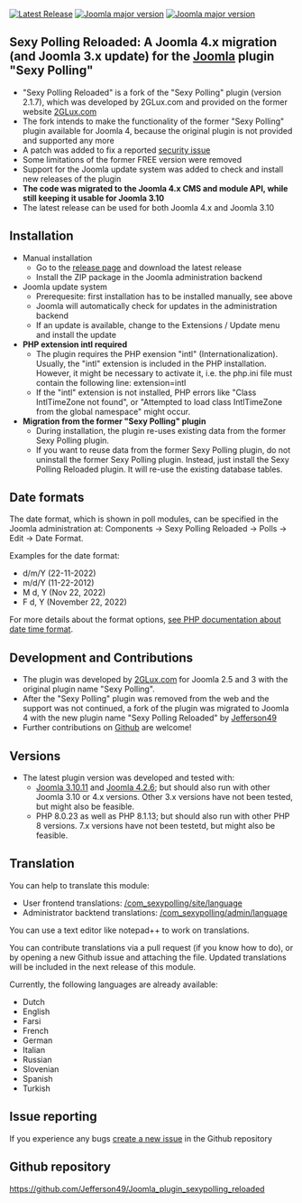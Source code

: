 [![Latest Release](https://img.shields.io/github/v/release/Jefferson49/Joomla_plugin_sexypolling_reloaded?display_name=tag)](https://github.com/Jefferson49/Joomla_plugin_sexypolling_reloaded/releases/latest)
[![Joomla major version](https://img.shields.io/badge/joomla-v3.x-green)](https://downloads.joomla.org/cms/joomla3)
[![Joomla major version](https://img.shields.io/badge/joomla-v4.x-green)](https://downloads.joomla.org/cms/joomla4)
## Sexy Polling Reloaded: A Joomla 4.x migration (and Joomla 3.x update) for the [Joomla](https://www.joomla.org/) plugin "Sexy Polling" 
+ "Sexy Polling Reloaded" is a fork of the "Sexy Polling" plugin (version 2.1.7), which was developed by 2GLux.com and provided on the former website [2GLux.com](https://web.archive.org/web/20211215150923/https://2glux.com/projects/sexypolling)
+ The fork intends to make the functionality of the former "Sexy Polling" plugin available for Joomla 4, because the original plugin is not provided and supported any more
+ A patch was added to fix a reported [security issue](https://www.exploit-db.com/exploits/50927)
+ Some limitations of the former FREE version were removed
+ Support for the Joomla update system was added to check and install new releases of the plugin
+ **The code was migrated to the Joomla 4.x CMS and module API, while still keeping it usable for Joomla 3.10**
+ The latest release can be used for both Joomla 4.x and Joomla 3.10

##  Installation
+ Manual installation
    + Go to the [release page](https://github.com/Jefferson49/Joomla_plugin_sexypolling_reloaded/releases) and download the latest release
    + Install the ZIP package in the Joomla administration backend
+ Joomla update system
    + Prerequesite: first installation has to be installed manually, see above
    + Joomla will automatically check for updates in the administration backend
    + If an update is available, change to the Extensions / Update menu and install the update 
+ **PHP extension intl required**
   + The plugin requires the PHP exension "intl" (Internationalization). Usually, the "intl" extension is included in the PHP installation. However, it might be necessary to activate it, i.e. the php.ini file must contain the following line: extension=intl
   + If the "intl" extension is not installed, PHP errors like "Class IntlTimeZone not found", or "Attempted to load class IntlTimeZone from the global namespace" might occur.
+ **Migration from the former "Sexy Polling" plugin**
    + During installation, the plugin re-uses existing data from the former Sexy Polling plugin. 
    + If you want to reuse data from the former Sexy Polling plugin, do not uninstall the former Sexy Polling plugin. Instead, just install the Sexy Polling Reloaded plugin. It will re-use the existing database tables.
##  Date formats
The date format, which is shown in poll modules, can be specified in the Joomla administration at: Components -> Sexy Polling Reloaded -> Polls -> Edit -> Date Format.

Examples for the date format: 
+ d/m/Y (22-11-2022)
+ m/d/Y (11-22-2012)
+ M d, Y (Nov 22, 2022)
+ F d, Y (November 22, 2022)

For more details about the format options, [see PHP documentation about date time format](https://www.php.net/manual/en/datetime.format.php).

## Development and Contributions
+ The plugin was developed by [2GLux.com](2GLux.com) for Joomla 2.5 and 3 with the original plugin name "Sexy Polling".
+ After the "Sexy Polling" plugin was removed from the web and the support was not continued, a fork of the plugin was migrated to Joomla 4 with the new plugin name "Sexy Polling Reloaded" by [Jefferson49](https://github.com/Jefferson49)
+ Further contributions on [Github](https://github.com/Jefferson49/Joomla_plugin_sexypolling_reloaded) are welcome!

##  Versions 
+ The latest plugin version was developed and tested with: 
    + [Joomla 3.10.11](https://downloads.joomla.org/cms/joomla3) and [Joomla 4.2.6](https://downloads.joomla.org/cms/joomla4); but should also run with other Joomla 3.10 or 4.x versions. Other 3.x versions have not been tested, but might also be feasible.
    + PHP 8.0.23 as well as PHP 8.1.13; but should also run with other PHP 8 versions. 7.x versions have not been testetd, but might also be feasible.

## Translation
You can help to translate this module:
+ User frontend translations: [/com_sexypolling/site/language](https://github.com/Jefferson49/Joomla_plugin_sexypolling_reloaded/tree/joomla_4.x/com_sexypolling/site/language)
+ Administrator backtend translations: [/com_sexypolling/admin/language](https://github.com/Jefferson49/Joomla_plugin_sexypolling_reloaded/tree/joomla_4.x/com_sexypolling/admin/language)  

You can use a text editor like notepad++ to work on translations.

You can contribute translations via a pull request (if you know how to do), or by opening a new Github issue and attaching the file. Updated translations will be included in the next release of this module.

Currently, the following languages are already available:
+ Dutch
+ English
+ Farsi
+ French
+ German
+ Italian
+ Russian
+ Slovenian
+ Spanish
+ Turkish

## Issue reporting
If you experience any bugs [create a new issue](https://github.com/Jefferson49/Joomla_plugin_sexypolling_reloaded/issues) in the Github repository
##  Github repository  
https://github.com/Jefferson49/Joomla_plugin_sexypolling_reloaded

